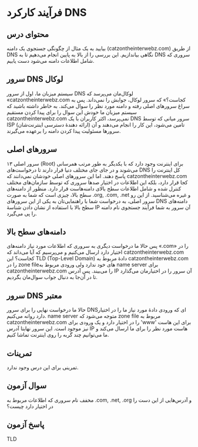 # فرآیند کارکرد DNS

## محتوای درس

بیایید به یک مثال از چگونگی جستجوی یک دامنه (catzontheinterwebz.com) از طریق DNS
نگاهی بیاندازیم. این بررسی را از بالا به پایین انجام می‌دهیم تا به DNS سروری که
شامل اطلاعات دامنه می‌شود دست یابیم.

## سرور DNS لوکال

سیستم میزبان ما‌، اول از سرور DNS لوکال‌مان می‌پرسد که «catzontheinterwebz.com
کجاست؟» که سرور لوکال‌، جوابش را نمی‌داند. پس به سراغ سرورهای اصلی رفته و دامنه
مورد نظر را سوال می‌کند. به خاطر داشته باشید که سیستم میزبان ما خودش این سوال را
برای پیدا کردن مستقیم catzontheinterwebz.com نمی‌پرسد، اکثر کاربران با یک DNS
سرور میانی که توسط ISP (ارائه دهندهٔ دسترسی اینترنت‌شان) تامین می‌شود‌، این کار را
انجام می‌دهند و آن سرور‌ها مسئولیت پیدا کردن دامنه را برعهده می‌گیرند.

## سرور‌های اصلی

۱۳ سرور اصلی (Root) برای اینترنت وجود دارد که با یکدیگر به طور مرتب همرسانی
می‌شوند و در جای جای مختلف دنیا قرار دارند تا درخواست‌های DNS کل اینترنت را پاسخ
دهند. اما این سرور‌های اصلی خودشان نمی‌دانند که catzontheinterwebz.com کجا قرار
دارد‌، بلکه این اطلاعات در اختیار صد‌ها سروری که توسط سازمان‌های مختلف کنترل
شده و شامل اطلاعات سطح بالای دامنه‌هاست قرار دارد. منظور از دامنه‌های سطح بالا‌،
چیزی است که شما به صورت ‎.org, .com, .net و غیره می‌شناسید. از این رو سرور اصلی‌،
به درخواست شما با راهنمایی‌تان به یکی از این سرور‌های DNS دامنه‌های سطح بالا با
استفاده از نشان دادن شناسهٔ IP آن سرور به شما فرآیند جستجوی نام دامنه را پی می‌گیرد.

## دامنه‌های سطح بالا

پس حالا ما درخواست دیگری به سروری که اطلاعات مورد نیاز دامنه‌های «‎.com» را در
اختیار دارد ارسال می‌کنیم و می‌پرسیم که آیا می‌داند که catzontheinterwebz.com
کجاست؟ این TLD (Top-Level Domain)‎ دادهٔ مربوط به catzontheinterwebz.com را در
zone file‌های خود ندارد ولی ورودی مربوط به name server برای
catzontheinterwebz.com را می‌بیند. پس آدرس IP آن سرور را در اختیارمان می‌گذارد تا
در آن‌جا به دنبال جواب سوال‌مان بگردیم.

## سرور DNS معتبر

حالا ما درخواست نهایی را برای سرور DNS‌ای که ورودی دادهٔ مورد نیاز ما را در اختیار
دارد روانه می‌کنیم. name server متوجه می‌شود که zone file مربوط به
catzontheinterwebz.com را در اختیار دارد و یک ورودی برای 'www' برای این هاست نیز
موجود است. این سرور نهایتا آدرس IP هاست مورد نظر را برای ما ارسال می‌کند و ما
می‌توانیم چند گربه را روی اینترنت تماشا کنیم.

## تمرینات

تمرینی برای این درس وجود ندارد.

## سوال آزمون

مخفف نام سروری که اطلاعات مربوط به ‎.com, .net, .org و آدرس‌هایی از این دست را در اختیار دارد چیست؟

## پاسخ آزمون

TLD
